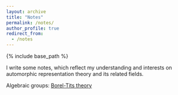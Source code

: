 ```yaml
---
layout: archive
title: "Notes"
permalink: /notes/
author_profile: true
redirect_from:
  - /notes
---
```


{% include base_path %}

I write some notes, which reflect my understanding and interests on automorphic representation theory and its related fields. 

Algebraic groups:
[Borel-Tits theory](https://glucklichrui.github.io/files/Borel_Tits_Theory.pdf)






